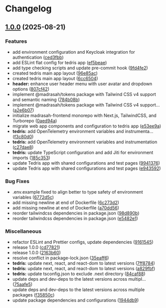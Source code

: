 # Changelog

## [1.0.0](https://github.com/amel-tech/madrasah-frontend/compare/tedris-v0.1.0...tedris-v1.0.0) (2025-08-21)


### Features

* add environment configuration and Keycloak integration for authentication ([ced3fbb](https://github.com/amel-tech/madrasah-frontend/commit/ced3fbb067268b441de47572fa022ed3b1b23955))
* add ESLint flat config for tedris app ([ef5beae](https://github.com/amel-tech/madrasah-frontend/commit/ef5beae8259238f0e062d434f0bfe53fc4a48557))
* add type checking scripts and update pre-commit hook ([9fd4fe2](https://github.com/amel-tech/madrasah-frontend/commit/9fd4fe248b50864f2cefb9238c3f34c257936399))
* created tedris main app layout ([96e85ac](https://github.com/amel-tech/madrasah-frontend/commit/96e85ac2134e595bb49831a0d875310c847e4ccd))
* created tedris main app layout ([6cc6504](https://github.com/amel-tech/madrasah-frontend/commit/6cc65045d3b0143e2bdc374eb2e0e85bf733bb09))
* **header:** enhance user header menu with user avatar and dropdown options ([807cf42](https://github.com/amel-tech/madrasah-frontend/commit/807cf428022b8e1b25ede945c67fd4318100b0fa))
* implement @madrasah/tokens package with Tailwind CSS v4 support and semantic naming ([784b08b](https://github.com/amel-tech/madrasah-frontend/commit/784b08b3808acec2f5928577fee22a12f3f52d70))
* implement @madrasah/tokens package with Tailwind CSS v4 support… ([a2e6b07](https://github.com/amel-tech/madrasah-frontend/commit/a2e6b07bbde5e0346d6142e2fc841e5fda3ab6c7))
* initialize madrasah-frontend monorepo with Next.js, TailwindCSS, and Turborepo ([0aed94a](https://github.com/amel-tech/madrasah-frontend/commit/0aed94ae4eb82ff77419030741722c88cbce06dc))
* migrate web app components and configuration to tedris app ([e53ee9a](https://github.com/amel-tech/madrasah-frontend/commit/e53ee9a2dcca38e1318a11ef229b0b39fdb19f07))
* **tedris:** add OpenTelemetry environment variables and instrumenta… ([f3c80d0](https://github.com/amel-tech/madrasah-frontend/commit/f3c80d053ce359a02960f57172d337bbc7728ce1))
* **tedris:** add OpenTelemetry environment variables and instrumentation ([c27dae8](https://github.com/amel-tech/madrasah-frontend/commit/c27dae8eaad2483f6e684fef5c2b21a0e34a1bdf))
* **tedris:** update TypeScript configuration and add Jiti for environment imports ([185c353](https://github.com/amel-tech/madrasah-frontend/commit/185c3535980a937ae6437a58b63e296b5437cdd8))
* update Tedris app with shared configurations and test pages ([9941376](https://github.com/amel-tech/madrasah-frontend/commit/99413769e597bcea7c3266377dc138eaa47bd204))
* update Tedris app with shared configurations and test pages ([e943592](https://github.com/amel-tech/madrasah-frontend/commit/e943592f30dbe59562500eb732d6394638dccf67))


### Bug Fixes

* .env.example fixed to align better to type safety of environment variables ([6772d5c](https://github.com/amel-tech/madrasah-frontend/commit/6772d5caab5c09a7cd7d10d45ccc58cca7f20955))
* add missing newline at end of Dockerfile ([6c273d2](https://github.com/amel-tech/madrasah-frontend/commit/6c273d219f8a041e219ab73432e5ed10fc701df2))
* add missing newline at end of Dockerfile ([a70dd56](https://github.com/amel-tech/madrasah-frontend/commit/a70dd563df778efc9ee4b2e9cf62f88d7669410a))
* reorder tailwindcss dependencies in package.json ([98d890b](https://github.com/amel-tech/madrasah-frontend/commit/98d890b5112babddf26d85aebede0760015520e1))
* reorder tailwindcss dependencies in package.json ([e5482e1](https://github.com/amel-tech/madrasah-frontend/commit/e5482e189b37ba93b3b22f92c01426c20b51fae2))


### Miscellaneous

* refactor ESLint and Prettier configs, update dependencies ([9161545](https://github.com/amel-tech/madrasah-frontend/commit/91615451c50ed3a3ec9b3c5da63936efea35c5ae))
* release 1.0.0 ([cd77821](https://github.com/amel-tech/madrasah-frontend/commit/cd77821c41d563940a78c80e88364448549c0b70))
* release 1.0.0 ([2163b60](https://github.com/amel-tech/madrasah-frontend/commit/2163b609d7bb8e36133d891cf3f297f1bceb8239))
* resolve conflict in package-lock.json ([35eaff6](https://github.com/amel-tech/madrasah-frontend/commit/35eaff60d2651e75b0cc6eece6f1f22abbab241b))
* **tedris:** update next, react, and react-dom to latest versions ([7ff8784](https://github.com/amel-tech/madrasah-frontend/commit/7ff8784aa9baba96e8c8bfeb0418be1c455f0c2c))
* **tedris:** update next, react, and react-dom to latest versions ([a829fbf](https://github.com/amel-tech/madrasah-frontend/commit/a829fbf5cc979f1116f0e951b859139f192074d9))
* **tedris:** update tsconfig.json to exclude .next directory ([84caf88](https://github.com/amel-tech/madrasah-frontend/commit/84caf88609deba0a2bb4371f182ddd7dbe968c41))
* update deps and dev-deps to the latest versions across multipl… ([75aafe5](https://github.com/amel-tech/madrasah-frontend/commit/75aafe58a4526f888eebf34632a92eb46c947c11))
* update deps and dev-deps to the latest versions across multiple packages ([f35850c](https://github.com/amel-tech/madrasah-frontend/commit/f35850ce787d3bb4cc2c5b5e132b5e184958dabe))
* update package dependencies and configurations ([1944db9](https://github.com/amel-tech/madrasah-frontend/commit/1944db94f59924afdf3aa48769cd68c67cdd7f46))
